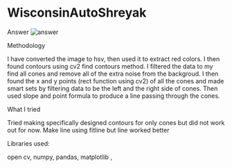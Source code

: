# WisconsinAutoShreyak
Answer
![answer](https://user-images.githubusercontent.com/123520907/221480349-de103fa6-a54c-4cb6-b569-ed95d1cef415.png)

Methodology

I have converted the image to hsv, then used it to extract red colors. 
I then found contours using cv2 find contours method.
I filtered the data to my find all cones and remove all of the extra noise from the backgroud.
I then found the x and y points (rect function using cv2) of all the cones and made smart sets by filtering data to be the left and the right side of cones.
Then used slope and point formula to produce a line passing through the cones.


What I tried

Tried making specifically designed contours for only cones but did not work out for now.
Make line using fitline but line worked better 

Libraries used:

open cv,
numpy,
pandas,
matplotlib ,
